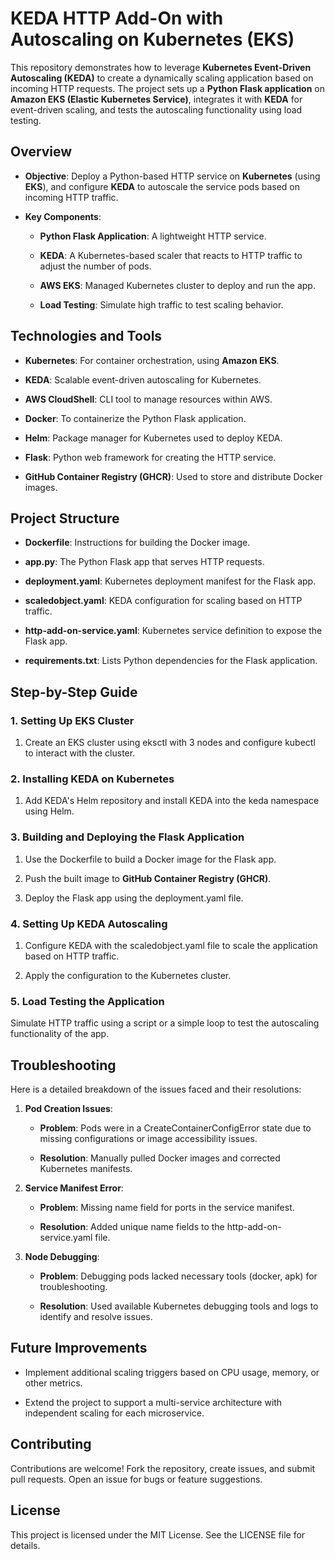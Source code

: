 **KEDA HTTP Add-On with Autoscaling on Kubernetes (EKS)**
=========================================================

This repository demonstrates how to leverage **Kubernetes Event-Driven Autoscaling (KEDA)** to create a dynamically scaling application based on incoming HTTP requests. The project sets up a **Python Flask application** on **Amazon EKS (Elastic Kubernetes Service)**, integrates it with **KEDA** for event-driven scaling, and tests the autoscaling functionality using load testing.

**Overview**
------------

*   **Objective**: Deploy a Python-based HTTP service on **Kubernetes** (using **EKS**), and configure **KEDA** to autoscale the service pods based on incoming HTTP traffic.
    
*   **Key Components**:
    
    *   **Python Flask Application**: A lightweight HTTP service.
        
    *   **KEDA**: A Kubernetes-based scaler that reacts to HTTP traffic to adjust the number of pods.
        
    *   **AWS EKS**: Managed Kubernetes cluster to deploy and run the app.
        
    *   **Load Testing**: Simulate high traffic to test scaling behavior.
        

**Technologies and Tools**
--------------------------

*   **Kubernetes**: For container orchestration, using **Amazon EKS**.
    
*   **KEDA**: Scalable event-driven autoscaling for Kubernetes.
    
*   **AWS CloudShell**: CLI tool to manage resources within AWS.
    
*   **Docker**: To containerize the Python Flask application.
    
*   **Helm**: Package manager for Kubernetes used to deploy KEDA.
    
*   **Flask**: Python web framework for creating the HTTP service.
    
*   **GitHub Container Registry (GHCR)**: Used to store and distribute Docker images.
    

**Project Structure**
---------------------

*   **Dockerfile**: Instructions for building the Docker image.
    
*   **app.py**: The Python Flask app that serves HTTP requests.
    
*   **deployment.yaml**: Kubernetes deployment manifest for the Flask app.
    
*   **scaledobject.yaml**: KEDA configuration for scaling based on HTTP traffic.
    
*   **http-add-on-service.yaml**: Kubernetes service definition to expose the Flask app.
    
*   **requirements.txt**: Lists Python dependencies for the Flask application.
    

**Step-by-Step Guide**
----------------------

### **1\. Setting Up EKS Cluster**

1.  Create an EKS cluster using eksctl with 3 nodes and configure kubectl to interact with the cluster.
    

### **2\. Installing KEDA on Kubernetes**

1.  Add KEDA's Helm repository and install KEDA into the keda namespace using Helm.
    

### **3\. Building and Deploying the Flask Application**

1.  Use the Dockerfile to build a Docker image for the Flask app.
    
2.  Push the built image to **GitHub Container Registry (GHCR)**.
    
3.  Deploy the Flask app using the deployment.yaml file.
    

### **4\. Setting Up KEDA Autoscaling**

1.  Configure KEDA with the scaledobject.yaml file to scale the application based on HTTP traffic.
    
2.  Apply the configuration to the Kubernetes cluster.
    

### **5\. Load Testing the Application**

Simulate HTTP traffic using a script or a simple loop to test the autoscaling functionality of the app.

**Troubleshooting**
-------------------

Here is a detailed breakdown of the issues faced and their resolutions:

1.  **Pod Creation Issues**:
    
    *   **Problem**: Pods were in a CreateContainerConfigError state due to missing configurations or image accessibility issues.
        
    *   **Resolution**: Manually pulled Docker images and corrected Kubernetes manifests.
        
2.  **Service Manifest Error**:
    
    *   **Problem**: Missing name field for ports in the service manifest.
        
    *   **Resolution**: Added unique name fields to the http-add-on-service.yaml file.
        
3.  **Node Debugging**:
    
    *   **Problem**: Debugging pods lacked necessary tools (docker, apk) for troubleshooting.
        
    *   **Resolution**: Used available Kubernetes debugging tools and logs to identify and resolve issues.
        

**Future Improvements**
-----------------------

*   Implement additional scaling triggers based on CPU usage, memory, or other metrics.
    
*   Extend the project to support a multi-service architecture with independent scaling for each microservice.
    

**Contributing**
----------------

Contributions are welcome! Fork the repository, create issues, and submit pull requests. Open an issue for bugs or feature suggestions.

**License**
-----------

This project is licensed under the MIT License. See the LICENSE file for details.
